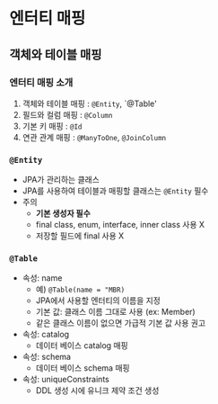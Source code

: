 # 엔터티 매핑
## 객체와 테이블 매핑
### 엔터티 매핑 소개
1. 객체와 테이블 매핑 : `@Entity`, `@Table'
2. 필드와 컬럼 매핑 : `@Column`
3. 기본 키 매핑 : `@Id`
4. 연관 관계 매핑 : `@ManyToOne`, `@JoinColumn`

### `@Entity`
* JPA가 관리하는 클래스
* JPA를 사용하여 테이블과 매핑할 클래스는 `@Entity` 필수
* 주의
  * **기본 생성자 필수**
  * final class, enum, interface, inner class 사용 X
  * 저장할 필드에 final 사용 X
### `@Table`
* 속성: name
  * 예) `@Table(name = "MBR)`
  * JPA에서 사용할 엔터티의 이름을 지정
  * 기본 값: 클래스 이름 그대로 사용 (ex: Member)
  * 같은 클래스 이름이 없으면 가급적 기본 값 사용 권고
* 속성: catalog
  * 데이터 베이스 catalog 매핑
* 속성: schema
  * 데이터 베이스 schema 매핑
* 속성: uniqueConstraints
  * DDL 생성 시에 유니크 제약 조건 생성

